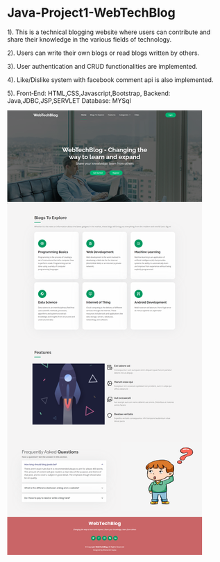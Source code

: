 # Java-Project1-WebTechBlog

1). This is a technical blogging website where users can contribute
and share their knowledge in the various fields of technology.

2). Users can write their own blogs or read blogs written by others.

3). User authentication and CRUD functionalities are implemented.

4). Like/Dislike system with facebook comment api is also implemented.

5). Front‐End: HTML,CSS,Javascript,Bootstrap,
Backend: Java,JDBC,JSP,SERVLET
Database: MYSql

![image](https://github.com/Meetanshi25/Java-Project1-WebTechBlog/blob/master/images/Main.png?raw=true)
